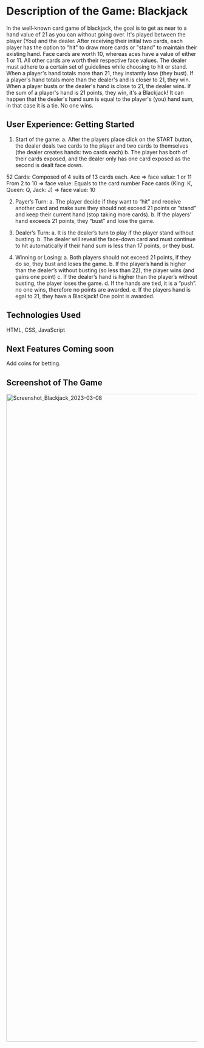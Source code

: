 # Description of the Game: Blackjack

In the well-known card game of blackjack, the goal is to get as near to a hand value of 21 as you can without going over. It's played between the player (You) and the dealer. After receiving their initial two cards, each player has the option to "hit" to draw more cards or "stand" to maintain their existing hand. Face cards are worth 10, whereas aces have a value of either 1 or 11. All other cards are worth their respective face values. The dealer must adhere to a certain set of guidelines while choosing to hit or stand. When a player's hand totals more than 21, they instantly lose (they bust). If a player's hand totals more than the dealer's and is closer to 21, they win. When a player busts or the dealer's hand is close to 21, the dealer wins. If the sum of a player's hand is 21 points, they win, it's a Blackjack! It can happen that the dealer's hand sum is equal to the player's (you) hand sum, in that case it is a tie. No one wins.

## User Experience: Getting Started

1.	Start of the game: 
a.	After the players place click on the START button, the dealer deals two cards to the player and two cards to themselves (the dealer creates hands:  two cards each)
b.	The player has both of their cards exposed, and the dealer only has one card exposed as the second is dealt face down.

52 Cards:
Composed of 4 suits of 13 cards each.
Ace => face value: 1 or 11
From 2 to 10 => face value: Equals to the card number
Face cards (King: K, Queen: Q, Jack: J) => face value: 10

2.	Payer’s Turn:
a.	The player decide if they want to “hit” and receive another card and make sure they should not exceed 21 points or “stand” and keep their current hand (stop taking more cards).
b.	If the players’ hand exceeds 21 points, they “bust” and lose the game.

3.	Dealer’s Turn:
a.	It is the dealer’s turn to play if the player stand without busting.
b.	The dealer will reveal the face-down card and must continue to hit automatically if their hand sum is less than 17 points, or they bust.

4.	Winning or Losing:
a.	Both players should not exceed 21 points, if they do so, they bust and loses the game.
b.	If the player’s hand is higher than the dealer’s without busting (so less than 22), the player wins (and gains one point)
c.	If the dealer’s hand is higher than the player’s without busting, the player loses the game.
d.	If the hands are tied, it is a “push”. no one wins, therefore no points are awarded.
e. If the players hand is egal to 21, they have a Blackjack! One point is awarded.



## Technologies Used
HTML, CSS, JavaScript


## Next Features Coming soon
Add coins for betting.


## Screenshot of The Game

<img width="1706" alt="Screenshot_Blackjack_2023-03-08 " src="https://user-images.githubusercontent.com/117631390/223881750-3463e038-d231-4232-a46c-e86f99c78df1.png">
